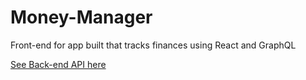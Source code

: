 # Money-Manager

Front-end for app built that tracks finances using React and GraphQL

[See Back-end API here](https://github.com/Craig-97/Money-Manager-API)
